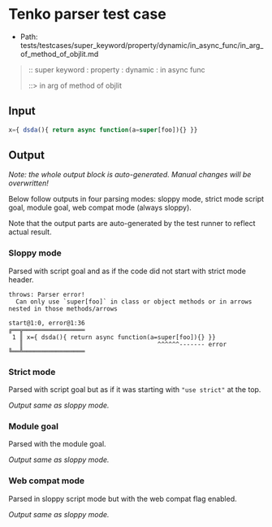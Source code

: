 # Tenko parser test case

- Path: tests/testcases/super_keyword/property/dynamic/in_async_func/in_arg_of_method_of_objlit.md

> :: super keyword : property : dynamic : in async func
>
> ::> in arg of method of objlit

## Input

`````js
x={ dsda(){ return async function(a=super[foo]){} }}
`````

## Output

_Note: the whole output block is auto-generated. Manual changes will be overwritten!_

Below follow outputs in four parsing modes: sloppy mode, strict mode script goal, module goal, web compat mode (always sloppy).

Note that the output parts are auto-generated by the test runner to reflect actual result.

### Sloppy mode

Parsed with script goal and as if the code did not start with strict mode header.

`````
throws: Parser error!
  Can only use `super[foo]` in class or object methods or in arrows nested in those methods/arrows

start@1:0, error@1:36
╔══╦═════════════════
 1 ║ x={ dsda(){ return async function(a=super[foo]){} }}
   ║                                     ^^^^^^------- error
╚══╩═════════════════

`````

### Strict mode

Parsed with script goal but as if it was starting with `"use strict"` at the top.

_Output same as sloppy mode._

### Module goal

Parsed with the module goal.

_Output same as sloppy mode._

### Web compat mode

Parsed in sloppy script mode but with the web compat flag enabled.

_Output same as sloppy mode._
